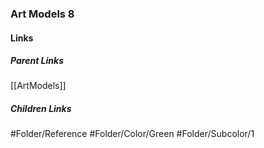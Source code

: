 ### Art Models 8
#### Links
##### Parent Links
[[ArtModels]]
##### Children Links
#Folder/Reference
#Folder/Color/Green
#Folder/Subcolor/1
